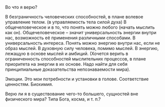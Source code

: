 Во что я верю?

В безграничность человеческих способностей, в плане волевое управление телом. (в управляемость тела силой духа)
В общечеловеческое и в то, что понять можно любого (начать мыслить как он). Общечеловеческое – значит универсальность энергии внутри нас, возможность её применения различными способами. В универсальность интереса. Понять можно энергию внутри нас, если не образ мыслей.
В духовную силу человека, помимо мыслей. В энергию, лежащую в основе мыслей и амбиций. (Хочется верить в ограниченность способностей мыслительних процессов, в плане приоритета на энергии в их основе. Надо найти для себя принципиальные доказательства непознаваемости мира).


Эмоции. Это мои потребности и установки в голове. Соответствие ценностям. Биохимия. 

Верю ли я в существование чего-то большего, сущностей вне физического мира? Типа Бога, косма, и т. п.?